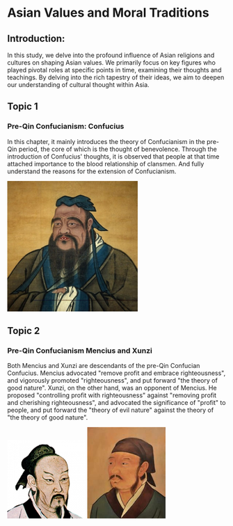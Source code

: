 # Asian Values and Moral Traditions

## Introduction:
In this study, we delve into the profound influence of Asian religions and cultures on shaping Asian values. We primarily focus on key figures who played pivotal roles at specific points in time, examining their thoughts and teachings. By delving into the rich tapestry of their ideas, we aim to deepen our understanding of cultural thought within Asia.

## Topic 1
### Pre-Qin Confucianism: Confucius
In this chapter, it mainly introduces the theory of Confucianism in the pre-Qin period, the core of which is the thought of benevolence. Through the introduction of Confucius' thoughts, it is observed that people at that time attached importance to the blood relationship of clansmen. And fully understand the reasons for the extension of Confucianism.

<img src="https://github.com/akahaz/Asian-Values-and-Moral-Traditions/blob/main/image/index/Confucius.jpg" width="300px">

## Topic 2
### Pre-Qin Confucianism Mencius and Xunzi
Both Mencius and Xunzi are descendants of the pre-Qin Confucian Confucius. Mencius advocated "remove profit and embrace righteousness", and vigorously promoted "righteousness", and put forward "the theory of good nature". Xunzi, on the other hand, was an opponent of Mencius. He proposed "controlling profit with righteousness" against "removing profit and cherishing righteousness", and advocated the significance of "profit" to people, and put forward the "theory of evil nature" against the theory of "the theory of good nature".

<img src="https://github.com/akahaz/Asian-Values-and-Moral-Traditions/blob/main/image/index/Mencius.png" width="180px"> <img src="https://github.com/akahaz/Asian-Values-and-Moral-Traditions/blob/main/image/index/Xunzi.jpg" width="180px">
